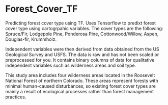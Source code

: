 # Forest_Cover_TF
Predicting forest cover type using TF.
Uses Tensorflow to predixt forest cover type using cartogrpahic variables. 
The cover types are the following:
  Spruce/Fir,
  Lodgepole Pine,
  Ponderosa Pine,
  Cottonwood/Willow,
  Aspen,
  Douglas-fir,
  Krummholz.
 
 Independent variables were then derived from data obtained from the US Geological Survey and USFS. The data is raw and has not been scaled or preprocessed for you. It contains binary columns of data for qualitative independent variables such as wilderness areas and soil type.

This study area includes four wilderness areas located in the Roosevelt National Forest of northern Colorado. These areas represent forests with minimal human-caused disturbances, so existing forest cover types are mainly a result of ecological processes rather than forest management practices.
 
